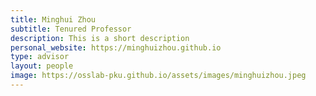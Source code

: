 ```yaml
---
title: Minghui Zhou
subtitle: Tenured Professor
description: This is a short description
personal_website: https://minghuizhou.github.io
type: advisor
layout: people
image: https://osslab-pku.github.io/assets/images/minghuizhou.jpeg 
---
```

